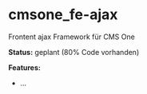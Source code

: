 # cmsone_fe-ajax
Frontent ajax Framework für CMS One

**Status:** geplant (80% Code vorhanden)

**Features:**
* ...
